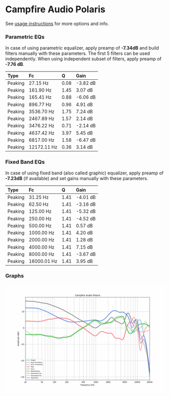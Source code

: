 # Campfire Audio Polaris
See [usage instructions](https://github.com/jaakkopasanen/AutoEq#usage) for more options and info.

### Parametric EQs
In case of using parametric equalizer, apply preamp of **-7.34dB** and build filters manually
with these parameters. The first 5 filters can be used independently.
When using independent subset of filters, apply preamp of **-7.76 dB**.

| Type    | Fc          |    Q | Gain     |
|:--------|:------------|:-----|:---------|
| Peaking | 27.15 Hz    | 0.08 | -3.82 dB |
| Peaking | 161.90 Hz   | 1.45 | 3.07 dB  |
| Peaking | 165.41 Hz   | 0.88 | -6.06 dB |
| Peaking | 896.77 Hz   | 0.96 | 4.91 dB  |
| Peaking | 3536.70 Hz  | 1.75 | 7.24 dB  |
| Peaking | 2467.89 Hz  | 1.57 | 2.14 dB  |
| Peaking | 3476.22 Hz  | 0.71 | -2.14 dB |
| Peaking | 4637.42 Hz  | 3.97 | 5.45 dB  |
| Peaking | 6817.00 Hz  | 1.58 | -6.47 dB |
| Peaking | 12172.11 Hz | 0.36 | 3.14 dB  |

### Fixed Band EQs
In case of using fixed band (also called graphic) equalizer, apply preamp of **-7.23dB**
(if available) and set gains manually with these parameters.

| Type    | Fc          |    Q | Gain     |
|:--------|:------------|:-----|:---------|
| Peaking | 31.25 Hz    | 1.41 | -4.01 dB |
| Peaking | 62.50 Hz    | 1.41 | -3.16 dB |
| Peaking | 125.00 Hz   | 1.41 | -5.32 dB |
| Peaking | 250.00 Hz   | 1.41 | -4.52 dB |
| Peaking | 500.00 Hz   | 1.41 | 0.57 dB  |
| Peaking | 1000.00 Hz  | 1.41 | 4.20 dB  |
| Peaking | 2000.00 Hz  | 1.41 | 1.28 dB  |
| Peaking | 4000.00 Hz  | 1.41 | 7.15 dB  |
| Peaking | 8000.00 Hz  | 1.41 | -3.67 dB |
| Peaking | 16000.01 Hz | 1.41 | 3.95 dB  |

### Graphs
![](./Campfire%20Audio%20Polaris.png)